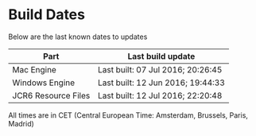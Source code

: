 # Build Dates

Below are the last known dates to updates

Part | Last build update
-----|-----
Mac Engine | Last built: 07 Jul 2016; 20:26:45
Windows Engine | Last built: 12 Jun 2016; 19:44:33
JCR6 Resource Files | Last built: 12 Jul 2016; 22:20:48
All times are in CET (Central European Time: Amsterdam, Brussels, Paris, Madrid)



